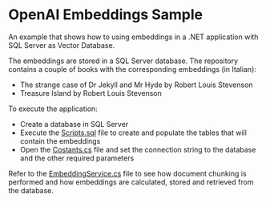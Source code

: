 # OpenAI Embeddings Sample
An example that shows how to using embeddings in a .NET application with SQL Server as Vector Database.

The embeddings are stored in a SQL Server database. The repository contains a couple of books with the corresponding embeddings (in Italian):
- The strange case of Dr Jekyll and Mr Hyde by Robert Louis Stevenson
- Treasure Island by Robert Louis Stevenson

To execute the application:
- Create a database in SQL Server
- Execute the [Scripts.sql](https://github.com/marcominerva/OpenAIEmbeddingSample/blob/master/Scripts.sql) file to create and populate the tables that will contain the embeddings
- Open the [Costants.cs](https://github.com/marcominerva/OpenAIEmbeddingSample/blob/master/EmbeddingSample/Constants.cs) file and set the connection string to the database and the other required parameters

Refer to the [EmbeddingService.cs](https://github.com/marcominerva/OpenAIEmbeddingSample/blob/master/EmbeddingSample/EmbeddingService.cs) file to see how document chunking is performed and how embeddings are calculated, stored and retrieved from the database.
